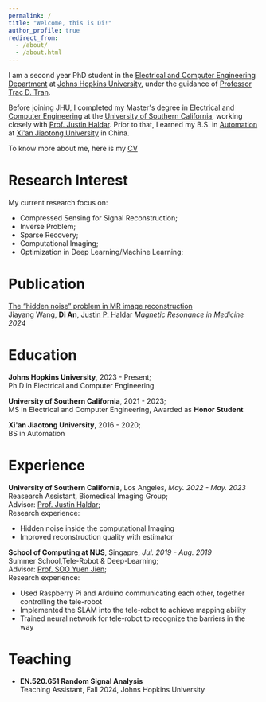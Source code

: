 ```yaml
---
permalink: /
title: "Welcome, this is Di!"
author_profile: true
redirect_from: 
  - /about/
  - /about.html
---
```


I am a second year PhD student in the [Electrical and Computer Engineering Department](https://engineering.jhu.edu/ece/) at [Johns Hopkins University](https://www.jhu.edu/), under the guidance of [Professor Trac D. Tran](https://thanglong.ece.jhu.edu/).

Before joining JHU, I completed my Master's degree in [Electrical and Computer Engineering](https://minghsiehece.usc.edu/) at the [University of Southern California](https://www.usc.edu/), working closely with [Prof. Justin Haldar](https://mr.usc.edu/). Prior to that, I earned my B.S. in [Automation](https://automation.xjtu.edu.cn/) at [Xi'an Jiaotong University](https://www.xjtu.edu.cn/) in China.

To know more about me, here is my [CV](http://Mightyall.github.io/files/AndyCV.pdf)


Research Interest
======
My current research focus on:
* Compressed Sensing for Signal Reconstruction;
* Inverse Problem;
* Sparse Recovery;
* Computational Imaging;
* Optimization in Deep Learning/Machine Learning;

Publication
======

[The “hidden noise” problem in MR image reconstruction](http://Mightyall.github.io/files/Hidden_Noise.pdf)  
Jiayang Wang, **Di An**, [Justin P. Haldar](https://mr.usc.edu/)
*Magnetic Resonance in Medicine 2024*


Education
======
**Johns Hopkins University**, 2023 - Present;  
Ph.D in Electrical and Computer Engineering  

**University of Southern California**, 2021 - 2023;           
MS in Electrical and Computer Engineering, Awarded as **Honor Student**

**Xi'an Jiaotong University**, 2016 - 2020;        
BS in Automation

Experience
======
**University of Southern California**, Los Angeles, *May. 2022 - May. 2023*  
Reasearch Assistant, Biomedical Imaging Group;  
Advisor: [Prof. Justin Haldar](https://mr.usc.edu/);  
Research experience:
* Hidden noise inside the computational Imaging
* Improved reconstruction quality with estimator  

**School of Computing at NUS**, Singapre, *Jul. 2019 - Aug. 2019*  
Summer School,Tele-Robot & Deep-Learning;  
Advisor: [Prof. SOO Yuen Jien](https://www.comp.nus.edu.sg/~sooyj/);  
Research experience:
* Used Raspberry Pi and Arduino communicating each other, together controlling the tele-robot  
* Implemented the SLAM into the tele-robot to achieve mapping ability  
* Trained neural network for tele-robot to recognize the barriers in the way  

Teaching
======
* **EN.520.651 Random Signal Analysis**  
  Teaching Assistant, Fall 2024, Johns Hopkins University 
